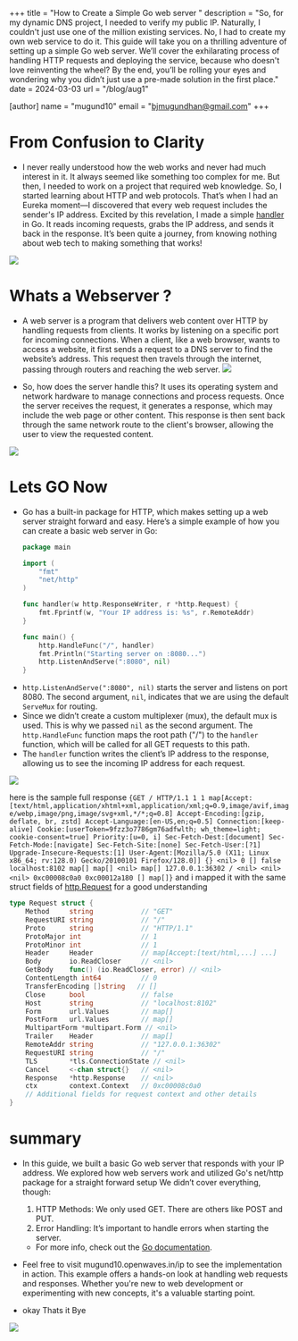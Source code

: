 +++
title = "How to Create a Simple Go web server "
description = "So, for my dynamic DNS project, I needed to verify my public IP. Naturally, I couldn't just use one of the million existing services. No, I had to create my own web service to do it. This guide will take you on a thrilling adventure of setting up a simple Go web server. We’ll cover the exhilarating process of handling HTTP requests and deploying the service, because who doesn't love reinventing the wheel? By the end, you’ll be rolling your eyes and wondering why you didn’t just use a pre-made solution in the first place."
date = 2024-03-03
url = "/blog/aug1"

[author]
name = "mugund10"
email = "bjmugundhan@gmail.com"
+++


# From Confusion to Clarity

*   I never really understood how the web works and never had much interest in it. It always seemed like something too complex for me. But then, I needed to work on a project that required web knowledge. So, I started learning about HTTP and web protocols. That’s when I had an Eureka moment—I discovered that every web request includes the sender's IP address. Excited by this revelation, I made a simple [handler](https://mugund10.openwaves.in/ip) in Go. It reads incoming requests, grabs the IP address, and sends it back in the response. It’s been quite a journey, from knowing nothing about web tech to making something that works!

![](https://media3.giphy.com/media/v1.Y2lkPTc5MGI3NjExOHJkNGlzZW4zYzFhbGo2a210aHYzdHB4b3pld3Bzb2UzaTZvaXhocSZlcD12MV9pbnRlcm5hbF9naWZfYnlfaWQmY3Q9Zw/IwTWTsUzmIicM/giphy.webp)


# Whats a Webserver ?

*   A web server is a program that delivers web content over HTTP by handling requests from clients. It works by listening on a specific port for incoming connections. When a client, like a web browser, wants to access a website, it first sends a request to a DNS server to find the website’s address. This request then travels through the internet, passing through routers and reaching the web server.
![](https://media4.giphy.com/media/v1.Y2lkPTc5MGI3NjExa20zcGE2Z3Q1cDBkN2FkbjM0dnYzdG84aHFldnV0b2k3Y3Z3NGgzeiZlcD12MV9pbnRlcm5hbF9naWZfYnlfaWQmY3Q9Zw/d2BCGOX8usZK0zdxw5/giphy.webp)

*   So, how does the server handle this? It uses its operating system and network hardware to manage connections and process requests. Once the server receives the request, it generates a response, which may include the web page or other content. This response is then sent back through the same network route to the client's browser, allowing the user to view the requested content.

![](https://media0.giphy.com/media/v1.Y2lkPTc5MGI3NjExNnJ2ZXhwZmYycDc4dzM4Y21zejNyMm15bjQyZTg5NmptYmRtMWI3bSZlcD12MV9pbnRlcm5hbF9naWZfYnlfaWQmY3Q9Zw/AqV8uSb8ptxyo7Wyog/giphy.webp)

#   Lets GO Now

*   Go has a built-in package for HTTP, which makes setting up a web server straight forward and easy. Here’s a simple example of how you can create a basic web server in Go:

    ```GO
    package main

    import (
        "fmt"
        "net/http"
    )

    func handler(w http.ResponseWriter, r *http.Request) {
        fmt.Fprintf(w, "Your IP address is: %s", r.RemoteAddr)
    }

    func main() {
        http.HandleFunc("/", handler)
        fmt.Println("Starting server on :8080...")
        http.ListenAndServe(":8080", nil)
    }

    ```

- `http.ListenAndServe(":8080", nil)` starts the server and listens on port 8080. The second argument, `nil`, indicates that we are using the default `ServeMux` for routing.
- Since we didn’t create a custom multiplexer (mux), the default mux is used. This is why we passed `nil` as the second argument. The `http.HandleFunc` function maps the root path ("/") to the `handler` function, which will be called for all GET requests to this path.
- The `handler` function writes the client’s IP address to the response, allowing us to see the incoming IP address for each request.

![](https://media4.giphy.com/media/v1.Y2lkPTc5MGI3NjExc2lpZ2s0cHplM2syYTg1cmg3ajA2ZnNoaDNrYmNmNXB3YXIzdHBiOCZlcD12MV9pbnRlcm5hbF9naWZfYnlfaWQmY3Q9Zw/U634xW7LKU0sU/giphy.webp)



here is the sample full response 
``{GET / HTTP/1.1 1 1 map[Accept:[text/html,application/xhtml+xml,application/xml;q=0.9,image/avif,image/webp,image/png,image/svg+xml,*/*;q=0.8] Accept-Encoding:[gzip, deflate, br, zstd] Accept-Language:[en-US,en;q=0.5] Connection:[keep-alive] Cookie:[userToken=9fzz3o7786gm76adfwlth; wh_theme=light; cookie-consent=true] Priority:[u=0, i] Sec-Fetch-Dest:[document] Sec-Fetch-Mode:[navigate] Sec-Fetch-Site:[none] Sec-Fetch-User:[?1] Upgrade-Insecure-Requests:[1] User-Agent:[Mozilla/5.0 (X11; Linux x86_64; rv:128.0) Gecko/20100101 Firefox/128.0]] {} <nil> 0 [] false localhost:8102 map[] map[] <nil> map[] 127.0.0.1:36302 / <nil> <nil> <nil> 0xc00008c0a0 0xc00012a180 [] map[]}`` and i mapped it with the same struct fields of [http.Request](https://pkg.go.dev/net/http#Request) for a good understanding

```GO
type Request struct {
    Method     string            // "GET"
    RequestURI string            // "/"
    Proto      string            // "HTTP/1.1"
    ProtoMajor int               // 1
    ProtoMinor int               // 1
    Header     Header            // map[Accept:[text/html,...] ...]
    Body       io.ReadCloser     // <nil>
    GetBody    func() (io.ReadCloser, error) // <nil>
    ContentLength int64          // 0
    TransferEncoding []string   // []
    Close      bool              // false
    Host       string            // "localhost:8102"
    Form       url.Values        // map[]
    PostForm   url.Values        // map[]
    MultipartForm *multipart.Form // <nil>
    Trailer    Header            // map[]
    RemoteAddr string            // "127.0.0.1:36302"
    RequestURI string            // "/"
    TLS        *tls.ConnectionState // <nil>
    Cancel     <-chan struct{}   // <nil>
    Response   *http.Response    // <nil>
    ctx        context.Context   // 0xc00008c0a0
    // Additional fields for request context and other details
}
```

#   summary

-   In this guide, we built a basic Go web server that responds with your IP address. We explored how web servers work and utilized Go's net/http package for a straight forward setup We didn’t cover everything, though:

    1.  HTTP Methods: We only used GET. There are others like POST and PUT.
    2.  Error Handling: It’s important to handle errors when starting the server.
    -   For more info, check out the [Go documentation](https://go.dev/doc/).

-   Feel free to visit mugund10.openwaves.in/ip to see the implementation in action. This example offers a hands-on look at handling web requests and responses. Whether you're new to web development or experimenting with new concepts, it's a valuable starting point.

- okay Thats it Bye

![](https://media0.giphy.com/media/v1.Y2lkPTc5MGI3NjExem55MWtqamJ2dzFxczN4bTl5NzY3ZHM0ODVzZGpiejl0OHA5d2loMyZlcD12MV9pbnRlcm5hbF9naWZfYnlfaWQmY3Q9Zw/w89ak63KNl0nJl80ig/giphy.webp)